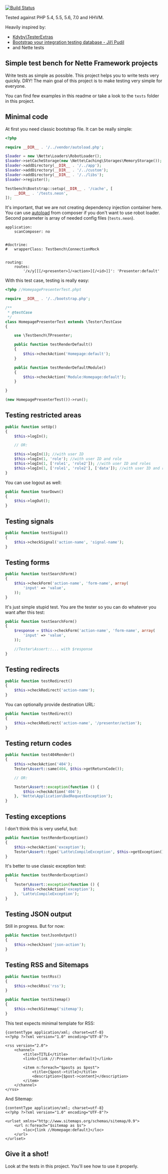 [![Build Status](https://travis-ci.org/mrtnzlml/testbench.svg?branch=master)](https://travis-ci.org/mrtnzlml/testbench)

Tested against PHP 5.4, 5.5, 5.6, 7.0 and HHVM.

Heavily inspired by:

- [Kdyby\TesterExtras](https://github.com/Kdyby/TesterExtras)
- [Bootstrap your integration testing database - Jiří Pudil](https://jiripudil.cz/blog/bootstrap-your-integration-testing-database)
- and Nette tests

Simple test bench for Nette Framework projects
----------------------------------------------
Write tests as simple as possible. This project helps you to write tests very quickly. DRY! The main goal of this project is to make testing very simple for everyone.

You can find few examples in this readme or take a look to the `tests` folder in this project.

Minimal code
-----------
At first you need classic bootstrap file. It can be really simple:

```php
<?php

require __DIR__ . '/../vendor/autoload.php';

$loader = new \Nette\Loaders\RobotLoader();
$loader->setCacheStorage(new \Nette\Caching\Storages\MemoryStorage());
$loader->addDirectory(__DIR__ . '/../app');
$loader->addDirectory(__DIR__ . '/../custom');
$loader->addDirectory(__DIR__ . '/../libs');
$loader->register();

Testbench\Bootstrap::setup(__DIR__ . '/cache', [
    __DIR__ . '/tests.neon',
]);
```

It's important, that we are not creating dependency injection container here. You can use [autoload](https://getcomposer.org/doc/04-schema.md#autoload) from composer if you don't want to use robot loader.
Second parameter is array of needed config files (`tests.neon`).

```neon
application:
	scanComposer: no


#doctrine:
#	wrapperClass: Testbench\ConnectionMock


routing:
	routes:
		'/x/y[[[/<presenter>]/<action>][/<id>]]': 'Presenter:default'
```

With this test case, testing is really easy:

```php
<?php //HomepagePresenterTest.phpt

require __DIR__ . '/../bootstrap.php';

/**
 * @testCase
 */
class HomepagePresenterTest extends \Tester\TestCase
{

	use \Testbench\TPresenter;

	public function testRenderDefault()
	{
		$this->checkAction('Homepage:default');
	}

	public function testRenderDefaultModule()
    {
        $this->checkAction('Module:Homepage:default');
    }

}

(new HomepagePresenterTest())->run();
```

Testing restricted areas
-----------
```php
public function setUp()
{
	$this->logIn();

	// OR:

	$this->logIn(1); //with user ID
	$this->logIn(1, 'role'); //with user ID and role
	$this->logIn(1, ['role1', 'role2']); //with user ID and roles
	$this->logIn(1, ['role1', 'role2'], ['data']); //with user ID and roles and additional data
}
```

You can use logout as well:
```php
public function tearDown()
{
	$this->logOut();
}
```

Testing signals
-----------
```php
public function testSignal()
{
	$this->checkSignal('action-name', 'signal-name');
}
```

Testing forms
-----------
```php
public function testSearchForm()
{
	$this->checkForm('action-name', 'form-name', array(
		'input' => 'value',
	));
}
```

It's just simple stupid test. You are the tester so you can do whatever you want after this test:
```php
public function testSearchForm()
{
	$response = $this->checkForm('action-name', 'form-name', array(
		'input' => 'value',
	));

	//Tester\Assert::... with $response
}
```

Testing redirects
-----------
```php
public function testRedirect()
{
	$this->checkRedirect('action-name');
}
```

You can optionally provide destination URL:
```php
public function testRedirect()
{
	$this->checkRedirect('action-name', '/presenter/action');
}
```

Testing return codes
-----------
```php
public function test404Render()
{
	$this->checkAction('404');
	Tester\Assert::same(404, $this->getReturnCode());

	// OR:

	Tester\Assert::exception(function () {
		$this->checkAction('404');
	}, 'Nette\Application\BadRequestException');
}
```

Testing exceptions
-----------
I don't think this is very useful, but:
```php
public function testRenderException()
{
	$this->checkAction('exception');
	Tester\Assert::type('Latte\CompileException', $this->getException());
}
```

It's better to use classic exception test:
```php
public function testRenderException()
{
	Tester\Assert::exception(function () {
		$this->checkAction('exception');
	}, 'Latte\CompileException');
}
```

Testing JSON output
-----------
Still in progress. But for now:
```php
public function testJsonOutput()
{
	$this->checkJson('json-action');
}
```

Testing RSS and Sitemaps
-----------
```php
public function testRss()
{
	$this->checkRss('rss');
}

public function testSitemap()
{
	$this->checkSitemap('sitemap');
}
```

This test expects minimal template for RSS:
```latte
{contentType application/xml; charset=utf-8}
<<?php ?>?xml version="1.0" encoding="UTF-8"?>

<rss version="2.0">
	<channel>
		<title>TITLE</title>
		<link>{link //:Presenter:default}</link>

		<item n:foreach="$posts as $post">
			<title>{$post->title}</title>
			<description>{$post->content}</description>
		</item>
	</channel>
</rss>
```

And Sitemap:
```latte
{contentType application/xml; charset=utf-8}
<<?php ?>?xml version="1.0" encoding="UTF-8"?>

<urlset xmlns="http://www.sitemaps.org/schemas/sitemap/0.9">
	<url n:foreach="$sitemap as $s">
		<loc>{link //Homepage:default}</loc>
	</url>
</urlset>
```

Give it a shot!
-----------
Look at the tests in this project. You'll see how to use it properly.
